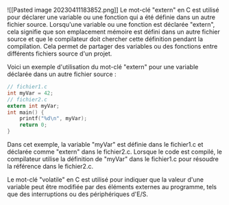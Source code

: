 ![[Pasted image 20230411183852.png]]
Le mot-clé "extern" en C est utilisé pour déclarer une variable ou une fonction qui a été définie dans un autre fichier source. Lorsqu'une variable ou une fonction est déclarée "extern", cela signifie que son emplacement mémoire est défini dans un autre fichier source et que le compilateur doit chercher cette définition pendant la compilation. Cela permet de partager des variables ou des fonctions entre différents fichiers source d'un projet.

Voici un exemple d'utilisation du mot-clé "extern" pour une variable déclarée dans un autre fichier source :

```c
// fichier1.c 
int myVar = 42;  
// fichier2.c 
extern int myVar;  
int main() {   
	printf("%d\n", myVar);   
	return 0; 
}
```

Dans cet exemple, la variable "myVar" est définie dans le fichier1.c et déclarée comme "extern" dans le fichier2.c. Lorsque le code est compilé, le compilateur utilise la définition de "myVar" dans le fichier1.c pour résoudre la référence dans le fichier2.c.


Le mot-clé "volatile" en C est utilisé pour indiquer que la valeur d'une variable peut être modifiée par des éléments externes au programme, tels que des interruptions ou des périphériques d'E/S.